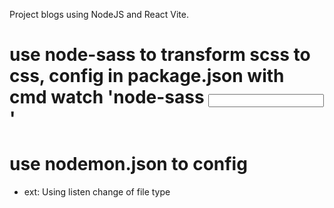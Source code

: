 Project blogs using NodeJS and React Vite.

# use node-sass to transform scss to css, config in package.json with cmd watch 'node-sass <input> <output>'

# use nodemon.json to config

- ext: Using listen change of file type

